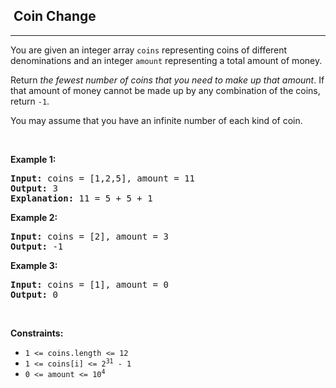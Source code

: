 <h2>  Coin Change</h2><hr><div style="user-select: auto;"><p style="user-select: auto;">You are given an integer array <code style="user-select: auto;">coins</code> representing coins of different denominations and an integer <code style="user-select: auto;">amount</code> representing a total amount of money.</p>

<p style="user-select: auto;">Return <em style="user-select: auto;">the fewest number of coins that you need to make up that amount</em>. If that amount of money cannot be made up by any combination of the coins, return <code style="user-select: auto;">-1</code>.</p>

<p style="user-select: auto;">You may assume that you have an infinite number of each kind of coin.</p>

<p style="user-select: auto;">&nbsp;</p>
<p style="user-select: auto;"><strong style="user-select: auto;">Example 1:</strong></p>

<pre style="user-select: auto;"><strong style="user-select: auto;">Input:</strong> coins = [1,2,5], amount = 11
<strong style="user-select: auto;">Output:</strong> 3
<strong style="user-select: auto;">Explanation:</strong> 11 = 5 + 5 + 1
</pre>

<p style="user-select: auto;"><strong style="user-select: auto;">Example 2:</strong></p>

<pre style="user-select: auto;"><strong style="user-select: auto;">Input:</strong> coins = [2], amount = 3
<strong style="user-select: auto;">Output:</strong> -1
</pre>

<p style="user-select: auto;"><strong style="user-select: auto;">Example 3:</strong></p>

<pre style="user-select: auto;"><strong style="user-select: auto;">Input:</strong> coins = [1], amount = 0
<strong style="user-select: auto;">Output:</strong> 0
</pre>

<p style="user-select: auto;">&nbsp;</p>
<p style="user-select: auto;"><strong style="user-select: auto;">Constraints:</strong></p>

<ul style="user-select: auto;">
	<li style="user-select: auto;"><code style="user-select: auto;">1 &lt;= coins.length &lt;= 12</code></li>
	<li style="user-select: auto;"><code style="user-select: auto;">1 &lt;= coins[i] &lt;= 2<sup style="user-select: auto;">31</sup> - 1</code></li>
	<li style="user-select: auto;"><code style="user-select: auto;">0 &lt;= amount &lt;= 10<sup style="user-select: auto;">4</sup></code></li>
</ul>
</div>